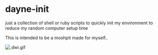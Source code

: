 # dayne-init #

just a collection of shell or ruby scripts to quickly init my environment
to reduce my random computer setup time

This is intended to be a moshpit made for myself.. 

![.dwi.gif](https://raw.github.com/dayne/d.init/master/.dwi.gif)
